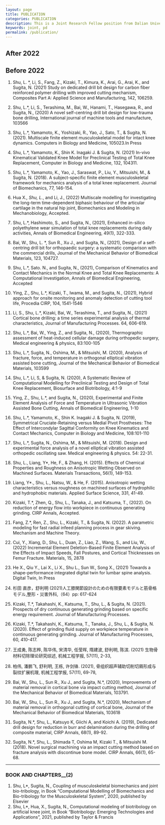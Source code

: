 ```yaml
---
layout: page
title: PUBLICATION
categories: PUBLICATION
description: This is a Joint Research Fellow position from Dalian University of Technology (China) and The University of Tokyo (Japan).
keywords: joint, pd
permalink: /publication/
---
```



## After 2022　　



## Before 2022
1.	Shu, L. *, Li, S., Fang, Z., Kizaki, T., Kimura, K., Arai, G., Arai, K., and Sugita, N. (2021) Study on dedicated drill bit design for carbon fiber reinforced polymer drilling with improved cutting mechanism, Composites Part A: Applied Science and Manufacturing, 142, 106259.  

2.	Shu, L.*, Li, S., Terashima, M., Bai, W., Hanami, T., Hasegawa, R., and Sugita, N., (2020) A novel self-centring drill bit design for low-trauma bone drilling, International journal of machine tools and manufacture, 103566 
3.	Shu, L.*, Yamamoto, K., Yoshizaki, R., Yao, J., Sato, T., & Sugita, N. (2021). Multiscale finite element musculoskeletal model for intact knee dynamics. Computers in Biology and Medicine, 105023.In Press 
4.	Shu, L.*, Yamamoto, K., Shin K. Inagaki J. & Sugita, N. (2021) In-vivo Kinematical Validated Knee Model for Preclinical Testing of Total Knee Replacement, Computer in Biology and Medicine, 132, 104311. 
5.	Shu, L.*, Yamamoto, K., Yao, J., Saraswat, P., Liu, Y., Mitsuishi, M., & Sugita, N. (2018). A subject-specific finite element musculoskeletal framework for mechanics analysis of a total knee replacement. Journal of Biomechanics, 77, 146-154. 
6.	Hua X.*, Shu, L.*, and Li, J., (2022) Multiscale modelling for investigating the long-term time-dependent biphasic behaviour of the articular cartilage in the natural hip joint, Biomechanics and Modeling in Mechanobiology, Accepted. 
7.	Shu, L.*, Hashimoto, S., and Sugita, N., (2021), Enhanced in-silico polyethylene wear simulation of total knee replacements during daily activities, Annals of Biomedical Engineering, 49(1), 322-333. 
8.	Bai, W., Shu, L. *, Sun R., Xu J., and Sugita, N., (2021), Design of a self-centring drill bit for orthopaedic surgery: a systematic comparison with the commercial drills, Journal of the Mechanical Behavior of Biomedical Materials, 123, 104727. 
9.	Shu, L.*, Sato. N., and Sugita, N., (2021), Comparison of Kinematics and Contact Mechanics in the Normal Knee and Total Knee Replacements: A Computational Investigation, Annals of Biomedical Engineering, Accepted 
10.	Ying, Z., Shu, L.*, Kizaki, T., Iwama, M., and Sugita, N., (2021), Hybrid approach for onsite monitoring and anomaly detection of cutting tool life, Procedia CIRP, 104, 1541-1546 
11.	Li, S., Shu, L.*, Kizaki, Bai, W., Terashima, T., and Sugita, N., (2021) Cortical bone drilling: a time series experimental analysis of thermal characteristics, Journal of Manufacturing Processes. 64, 606-619. 
12.	Shu, L.*, Bai, W., Ying, Z., and Sugita, N., (2020), Thermographic assessment of heat-induced cellular damage during orthopedic surgery, Medical engineering & physics, 83:100-105 
13.	Shu, L.*, Sugita, N., Oshima, M., & Mitsuishi, M. (2020), Analysis of fracture, force, and temperature in orthogonal elliptical vibration assisted bone cutting, Journal of the Mechanical Behavior of Biomedical Materials, 103599 
14.	Shu, L.*, Li, S, & Sugita, N. (2020), A Systematic Review of Computational Modelling for Preclinical Testing and Design of Total Knee Replacement, Biosurface and Biotribology, 4:1-9   
15.	Ying, Z., Shu, L.*, and Sugita, N., (2020), Experimental and Finite Element Analysis of Force and Temperature in Ultrasonic Vibration Assisted Bone Cutting, Annals of Biomedical Engineering, 1-10 
16.	Shu, L.*, Yamamoto, K., Shin K. Inagaki J. & Sugita, N. (2019), Symmetrical Cruciate-Retaining versus Medial Pivot Prostheses: The Effect of Intercondylar Sagittal Conformity on Knee Kinematics and Contact Mechanics, Computer in Biology and Medicine, 108:101-110 
17.	Shu, L.*, Sugita, N., Oshima, M., & Mitsuishi, M. (2018). Design and experimental force analysis of a novel elliptical vibration assisted orthopedic oscillating saw. Medical engineering & physics. 54: 22-31. 
18.	Shu, L., Liang, Y*, He, F., & Zhang, H. (2015). Effects of Chemical Properties and Roughness on Anisotropic Wetting Observed on Machined Surfaces. Materials Transactions, 56(1), 149-153. 
19.	Liang, Y*., Shu, L., Natsu, W., & He, F. (2015). Anisotropic wetting characteristics versus roughness on machined surfaces of hydrophilic and hydrophobic materials. Applied Surface Science, 331, 41-49.
20.	Kizaki, T.*, Zhen, Q., Shu, L., Tanaka, J., and Katsuma, T., (2022). On reduction of energy flow into workpiece in continuous generating grinding. CIRP Annals, Accepted. 
21.	Fang, Z.*, Ren, Z., Shu, L., Kizaki, T., & Sugita, N. (2022). A parametric modeling for fast radial infeed planning process in gear skiving. Mechanism and Machine Theory. 
22.	Cui, Y., Xiang, D., Shu, L., Duan, Z., Liao, Z., Wang, S., and Liu, W., (2022) Incremental Element Deletion-Based Finite Element Analysis of the Effects of Impact Speeds, Fall Postures, and Cortical Thicknesses on Femur Fracture. Materials, 15, 2878 
23.	He X., Qiu Y., Lai X., Li X., Shu L., Sun W., Song X., (2021) Towards a shape-performance integrated digital twin for lumbar spine analysis. Digital Twin, In Press
24.	杉田 直彦，舒利明 (2021)人工膝関節設計のための有限要素モデルと筋骨格モデル,整形・災害外科,（64）pp: 617-624
25.	Kizaki, T.*, Takahashi, K., Katsuma, T., Shu, L., & Sugita, N. (2021). Prospects of dry continuous generating grinding based on specific energy requirement. Journal of Manufacturing Processes. 
26.	Kizaki, T.*, Takahashi, K., Katsuma, T., Tanaka, J., Shu, L., & Sugita, N. (2020). Effect of grinding fluid supply on workpiece temperature in continuous generating grinding. Journal of Manufacturing Processes, 60, 410-417. 
27.	王成勇, 陈志桦, 陈华伟, 宋清华, 任莹晖, 隋建波, 舒利明, 陈滨. (2021) 生物骨材料切除理论研究综述, 机械工程学报, 57(11), 2-33, 
28.	柏伟, 潘鹏飞, 舒利明, 王栋, 许剑锋. (2021), 骨组织超声辅助切削切屑形成与裂纹扩展机理, 机械工程学报, 57(11), 69-78,
29.	Bai, W., Shu, L., Sun R., Xu J., and Sugita, N.*, (2020), Improvements of material removal in cortical bone via impact cutting method, Journal of the Mechanical Behavior of Biomedical Materials, 103791. 
30.	Bai, W., Shu, L., Sun R., Xu J., and Sugita, N.*, (2020), Mechanism of material removal in orthogonal cutting of cortical bone, Journal of the Mechanical Behavior of Biomedical Materials, 103618 
31.	Sugita, N.*, Shu, L., Katsuyo K, Giichi A, and Koichi A. (2019), Dedicated drill design for reduction in burr and delamination during the drilling of composite material, CIRP Annals, 68(1), 89-92. 
32.	Sugita, N.*, Shu, L., Shimada T, Oshima M, Kizaki T., & Mitsuishi M. (2018). Novel surgical machining via an impact cutting method based on fracture analysis with discontinue bone model. CIRP Annals, 66(1), 65-68. 

---

### BOOK AND CHAPTERS__(2)

1.	Shu, L*, Sugita, N., Coupling of musculoskeletal biomechanics and joint bio-tribology, in Book “Computational Modelling of Biomechanics and Bio-tribology for the Musculoskeletal System”, 2020, published by Elsevier
2.	Shu, L*, Hua, X., Sugita, N., Computational modeling of biotribology on artificial knee joint, in Book “Biotribology: Emerging Technologies and Applications”, 2021, published by Taylor & Francis

